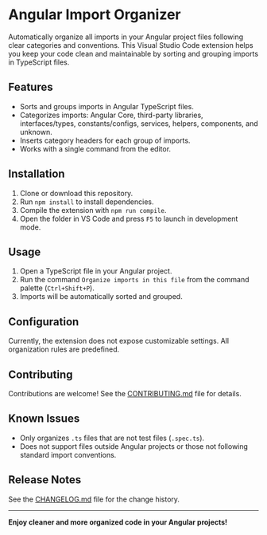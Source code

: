 # Angular Import Organizer

Automatically organize all imports in your Angular project files following clear categories and conventions. This Visual Studio Code extension helps you keep your code clean and maintainable by sorting and grouping imports in TypeScript files.

## Features

- Sorts and groups imports in Angular TypeScript files.
- Categorizes imports: Angular Core, third-party libraries, interfaces/types, constants/configs, services, helpers, components, and unknown.
- Inserts category headers for each group of imports.
- Works with a single command from the editor.

## Installation

1. Clone or download this repository.
2. Run `npm install` to install dependencies.
3. Compile the extension with `npm run compile`.
4. Open the folder in VS Code and press `F5` to launch in development mode.

## Usage

1. Open a TypeScript file in your Angular project.
2. Run the command `Organize imports in this file` from the command palette (`Ctrl+Shift+P`).
3. Imports will be automatically sorted and grouped.

## Configuration

Currently, the extension does not expose customizable settings. All organization rules are predefined.

## Contributing

Contributions are welcome! See the [CONTRIBUTING.md](CONTRIBUTING.md) file for details.

## Known Issues

- Only organizes `.ts` files that are not test files (`.spec.ts`).
- Does not support files outside Angular projects or those not following standard import conventions.

## Release Notes

See the [CHANGELOG.md](CHANGELOG.md) file for the change history.

---

**Enjoy cleaner and more organized code in your Angular projects!**
